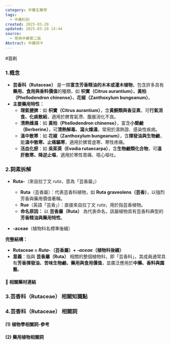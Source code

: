 ```yaml
---
category: 中藥生藥學
tags:
  - 中藥科別
created: 2025-03-20
updated: 2025-03-20 14:44
source:
  - 常用中藥第二版
Abstract: 中藥詞卡
---
```

#首刷
### 1.概念
- **芸香科（Rutaceae）** 是一類**富含芳香精油的木本或灌木植物**，包含許多具有**藥用、食用與香料價值**的種類，如 **枳實（Citrus aurantium）、黃柏（Phellodendron chinense）、花椒（Zanthoxylum bungeanum）**。  
- **主要藥用特性：**  
  - **理氣健脾**：如 **枳實（Citrus aurantium）**，含**黃酮類與香豆素**，可**行氣消食、化痰散結**，適用於脾胃氣滯、腹脹消化不良。  
  - **清熱燥濕**：如 **黃柏（Phellodendron chinense）**，富含**小檗鹼（Berberine）**，可**清熱解毒、瀉火燥濕**，常用於濕熱證、感染性疾病。  
  - **溫中散寒**：如 **花椒（Zanthoxylum bungeanum）**，含**揮發油與生物鹼**，能**溫中散寒、止痛驅寒**，適用於脾胃虛寒、寒性疼痛。  
  - **活血化瘀**：如 **吳茱萸（Evodia rutaecarpa）**，含**生物鹼類化合物**，可**溫肝散寒、降逆止嘔**，適用於寒性胃痛、噁心嘔吐。  

### 2.詞素拆解
- **Ruta-**（來自拉丁文 *ruta*，意為「芸香屬」）  
  - **Ruta**（芸香屬）：代表芸香科植物，如 **Ruta graveolens（芸香）**，以強烈芳香與藥用價值著稱。  
  - **Rue**（英語「芸香」）：直接來自拉丁文 *ruta*，用於指芸香植物。  
  - **命名原因：** 以 **芸香屬（Ruta）** 為代表命名，該屬植物具有芸香科典型的**芳香精油與藥用特性**。  

- **-aceae**（植物科名標準後綴）  

**完整結構：**
- **Rutaceae = *Ruta-*（芸香屬）+ *-aceae*（植物科後綴）**  
- **意義**：指與 **芸香屬（Ruta）** 相關的整個植物科，即「芸香科」，其成員通常具有**芳香揮發油、苦味生物鹼、藥用與食用價值**，並廣泛應用於**中藥、香料與園藝**。  

#### 📌 相關藥材連結



### 3.芸香科（Rutaceae） 相關知識點



### 4.芸香科（Rutaceae） 相關詞
#### (1) 植物學相關詞-參考




#### (2) 藥用植物相關詞

